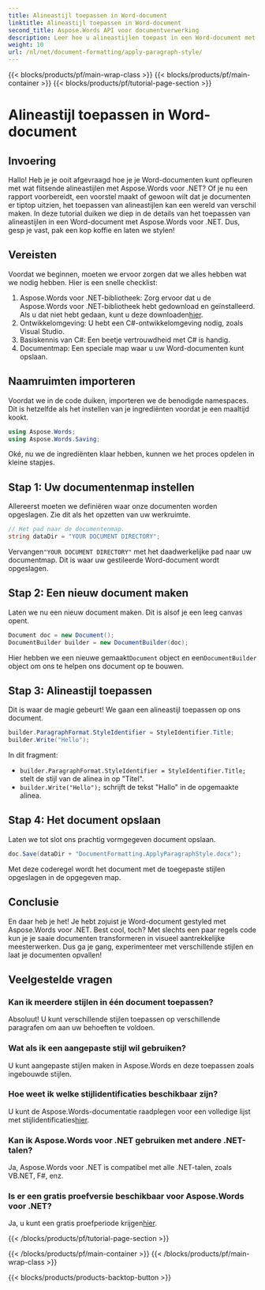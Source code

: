 ```yaml
---
title: Alineastijl toepassen in Word-document
linktitle: Alineastijl toepassen in Word-document
second_title: Aspose.Words API voor documentverwerking
description: Leer hoe u alineastijlen toepast in een Word-document met Aspose.Words voor .NET. Volg onze stapsgewijze handleiding voor een gepolijst, professioneel document.
weight: 10
url: /nl/net/document-formatting/apply-paragraph-style/
---
```


{{< blocks/products/pf/main-wrap-class >}}
{{< blocks/products/pf/main-container >}}
{{< blocks/products/pf/tutorial-page-section >}}

# Alineastijl toepassen in Word-document

## Invoering

Hallo! Heb je je ooit afgevraagd hoe je je Word-documenten kunt opfleuren met wat flitsende alineastijlen met Aspose.Words voor .NET? Of je nu een rapport voorbereidt, een voorstel maakt of gewoon wilt dat je documenten er tiptop uitzien, het toepassen van alineastijlen kan een wereld van verschil maken. In deze tutorial duiken we diep in de details van het toepassen van alineastijlen in een Word-document met Aspose.Words voor .NET. Dus, gesp je vast, pak een kop koffie en laten we stylen!

## Vereisten

Voordat we beginnen, moeten we ervoor zorgen dat we alles hebben wat we nodig hebben. Hier is een snelle checklist:

1.  Aspose.Words voor .NET-bibliotheek: Zorg ervoor dat u de Aspose.Words voor .NET-bibliotheek hebt gedownload en geïnstalleerd. Als u dat niet hebt gedaan, kunt u deze downloaden[hier](https://releases.aspose.com/words/net/).
2. Ontwikkelomgeving: U hebt een C#-ontwikkelomgeving nodig, zoals Visual Studio.
3. Basiskennis van C#: Een beetje vertrouwdheid met C# is handig.
4. Documentmap: Een speciale map waar u uw Word-documenten kunt opslaan.

## Naamruimten importeren

Voordat we in de code duiken, importeren we de benodigde namespaces. Dit is hetzelfde als het instellen van je ingrediënten voordat je een maaltijd kookt.

```csharp
using Aspose.Words;
using Aspose.Words.Saving;
```

Oké, nu we de ingrediënten klaar hebben, kunnen we het proces opdelen in kleine stapjes.

## Stap 1: Uw documentenmap instellen

Allereerst moeten we definiëren waar onze documenten worden opgeslagen. Zie dit als het opzetten van uw werkruimte.

```csharp
// Het pad naar de documentenmap.
string dataDir = "YOUR DOCUMENT DIRECTORY";
```

 Vervangen`"YOUR DOCUMENT DIRECTORY"` met het daadwerkelijke pad naar uw documentmap. Dit is waar uw gestileerde Word-document wordt opgeslagen.

## Stap 2: Een nieuw document maken

Laten we nu een nieuw document maken. Dit is alsof je een leeg canvas opent.

```csharp
Document doc = new Document();
DocumentBuilder builder = new DocumentBuilder(doc);
```

 Hier hebben we een nieuwe gemaakt`Document` object en een`DocumentBuilder` object om ons te helpen ons document op te bouwen.

## Stap 3: Alineastijl toepassen

Dit is waar de magie gebeurt! We gaan een alineastijl toepassen op ons document.

```csharp
builder.ParagraphFormat.StyleIdentifier = StyleIdentifier.Title;
builder.Write("Hello");
```

In dit fragment:
- `builder.ParagraphFormat.StyleIdentifier = StyleIdentifier.Title;` stelt de stijl van de alinea in op "Titel".
- `builder.Write("Hello");` schrijft de tekst "Hallo" in de opgemaakte alinea.

## Stap 4: Het document opslaan

Laten we tot slot ons prachtig vormgegeven document opslaan.

```csharp
doc.Save(dataDir + "DocumentFormatting.ApplyParagraphStyle.docx");
```

Met deze coderegel wordt het document met de toegepaste stijlen opgeslagen in de opgegeven map.

## Conclusie

En daar heb je het! Je hebt zojuist je Word-document gestyled met Aspose.Words voor .NET. Best cool, toch? Met slechts een paar regels code kun je je saaie documenten transformeren in visueel aantrekkelijke meesterwerken. Dus ga je gang, experimenteer met verschillende stijlen en laat je documenten opvallen!

## Veelgestelde vragen

### Kan ik meerdere stijlen in één document toepassen?

Absoluut! U kunt verschillende stijlen toepassen op verschillende paragrafen om aan uw behoeften te voldoen.

### Wat als ik een aangepaste stijl wil gebruiken?

U kunt aangepaste stijlen maken in Aspose.Words en deze toepassen zoals ingebouwde stijlen.

### Hoe weet ik welke stijlidentificaties beschikbaar zijn?

 U kunt de Aspose.Words-documentatie raadplegen voor een volledige lijst met stijlidentificaties[hier](https://reference.aspose.com/words/net/).

### Kan ik Aspose.Words voor .NET gebruiken met andere .NET-talen?

Ja, Aspose.Words voor .NET is compatibel met alle .NET-talen, zoals VB.NET, F#, enz.

### Is er een gratis proefversie beschikbaar voor Aspose.Words voor .NET?

 Ja, u kunt een gratis proefperiode krijgen[hier](https://releases.aspose.com/).

{{< /blocks/products/pf/tutorial-page-section >}}

{{< /blocks/products/pf/main-container >}}
{{< /blocks/products/pf/main-wrap-class >}}

{{< blocks/products/products-backtop-button >}}
